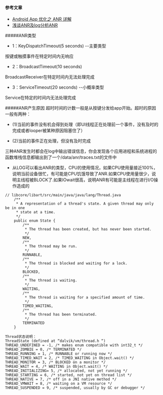 #### 参考文章

- [Android App 优化之 ANR 详解](https://juejin.im/post/582582df0ce4630058bbbad2)
- [浅谈ANR及log分析ANR](http://blog.csdn.net/itachi85/article/details/6918761)

#####ANR类型

- 1：KeyDispatchTimeout(5 seconds) --主要类型

按键或触摸事件在特定时间内无响应

- 2：BroadcastTimeout(10 seconds)

BroadcastReceiver在特定时间内无法处理完成

- 3：ServiceTimeout(20 seconds) --小概率类型

Service在特定的时间内无法处理完成

#####ANR产生原因
超时时间的计数一般是从按键分发给app开始。超时的原因一般有两种：

- (1)当前的事件没有机会得到处理（即UI线程正在处理前一个事件，没有及时的完成或者looper被某种原因阻塞住了）

- (2)当前的事件正在处理，但没有及时完成


三种ANR发生时都会在log中输出错误信息，你会发现各个应用进程和系统进程的函数堆栈信息都输出到了一个/data/anr/traces.txt的文件中

- 从LOG可以看出ANR的类型，CPU的使用情况，如果CPU使用量接近100%，说明当前设备很忙，有可能是CPU饥饿导致了ANR.如果CPU使用量很少，说明主线程被BLOCK了.如果IOwait很高，说明ANR有可能是主线程在进行I/O操作造成的

```
// libcore/libart/src/main/java/java/lang/Thread.java
    /**
     * A representation of a thread's state. A given thread may only be in one
     * state at a time.
     */
    public enum State {
        /**
         * The thread has been created, but has never been started.
         */
        NEW,
        /**
         * The thread may be run.
         */
        RUNNABLE,
        /**
         * The thread is blocked and waiting for a lock.
         */
        BLOCKED,
        /**
         * The thread is waiting.
         */
        WAITING,
        /**
         * The thread is waiting for a specified amount of time.
         */
        TIMED_WAITING,
        /**
         * The thread has been terminated.
         */
        TERMINATED
    }
```

```
Thread状态说明： 
ThreadState (defined at “dalvik/vm/thread.h “) 
THREAD_UNDEFINED = -1, /* makes enum compatible with int32_t */ 
THREAD_ZOMBIE = 0, /* TERMINATED */ 
THREAD_RUNNING = 1, /* RUNNABLE or running now */ 
THREAD_TIMED_WAIT = 2, /* TIMED_WAITING in Object.wait() */ 
THREAD_MONITOR = 3, /* BLOCKED on a monitor */ 
THREAD_WAIT = 4, /* WAITING in Object.wait() */ 
THREAD_INITIALIZING= 5, /* allocated, not yet running */ 
THREAD_STARTING = 6, /* started, not yet on thread list */ 
THREAD_NATIVE = 7, /* off in a JNI native method */ 
THREAD_VMWAIT = 8, /* waiting on a VM resource */ 
THREAD_SUSPENDED = 9, /* suspended, usually by GC or debugger */
```

